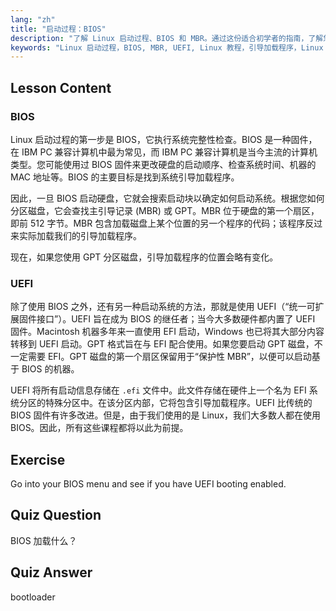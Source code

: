 ```yaml
---
lang: "zh"
title: "启动过程：BIOS"
description: "了解 Linux 启动过程、BIOS 和 MBR。通过这份适合初学者的指南，了解您的系统如何启动。探索 UEFI 概念！"
keywords: "Linux 启动过程，BIOS, MBR, UEFI, Linux 教程，引导加载程序，Linux 初学者，系统启动"
---
```


## Lesson Content

### BIOS

Linux 启动过程的第一步是 BIOS，它执行系统完整性检查。BIOS 是一种固件，在 IBM PC 兼容计算机中最为常见，而 IBM PC 兼容计算机是当今主流的计算机类型。您可能使用过 BIOS 固件来更改硬盘的启动顺序、检查系统时间、机器的 MAC 地址等。BIOS 的主要目标是找到系统引导加载程序。

因此，一旦 BIOS 启动硬盘，它就会搜索启动块以确定如何启动系统。根据您如何分区磁盘，它会查找主引导记录 (MBR) 或 GPT。MBR 位于硬盘的第一个扇区，即前 512 字节。MBR 包含加载磁盘上某个位置的另一个程序的代码；该程序反过来实际加载我们的引导加载程序。

现在，如果您使用 GPT 分区磁盘，引导加载程序的位置会略有变化。

### UEFI

除了使用 BIOS 之外，还有另一种启动系统的方法，那就是使用 UEFI（“统一可扩展固件接口”）。UEFI 旨在成为 BIOS 的继任者；当今大多数硬件都内置了 UEFI 固件。Macintosh 机器多年来一直使用 EFI 启动，Windows 也已将其大部分内容转移到 UEFI 启动。GPT 格式旨在与 EFI 配合使用。如果您要启动 GPT 磁盘，不一定需要 EFI。GPT 磁盘的第一个扇区保留用于“保护性 MBR”，以便可以启动基于 BIOS 的机器。

UEFI 将所有启动信息存储在 `.efi` 文件中。此文件存储在硬件上一个名为 EFI 系统分区的特殊分区中。在该分区内部，它将包含引导加载程序。UEFI 比传统的 BIOS 固件有许多改进。但是，由于我们使用的是 Linux，我们大多数人都在使用 BIOS。因此，所有这些课程都将以此为前提。

## Exercise

Go into your BIOS menu and see if you have UEFI booting enabled.

## Quiz Question

BIOS 加载什么？

## Quiz Answer

bootloader
